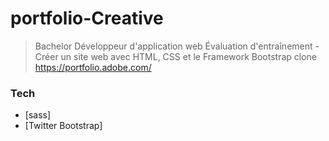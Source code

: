 # portfolio-Creative

> Bachelor Développeur d'application web 
> Évaluation d'entraînement - Créer un site web avec HTML, CSS et le Framework Bootstrap
> clone https://portfolio.adobe.com/

### Tech

* [sass]
* [Twitter Bootstrap]
